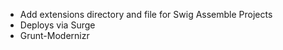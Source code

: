 - Add extensions directory and file for Swig Assemble Projects
- Deploys via Surge
- Grunt-Modernizr